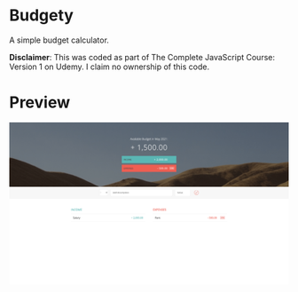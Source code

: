 # Budgety
A simple budget calculator.

**Disclaimer**: This was coded as part of The Complete JavaScript Course: Version 1 on Udemy. I claim no ownership of this code.

# Preview
![](/previews/preview1.png)
